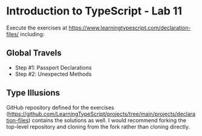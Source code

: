 # Introduction to TypeScript - Lab 11

Execute the exercises at https://www.learningtypescript.com/declaration-files/ including:

## Global Travels

* Step #1: Passport Declarations
* Step #2: Unexpected Methods

## Type Illusions

GitHub repository defined for the exercises (https://github.com/LearningTypeScript/projects/tree/main/projects/declaration-files) contains the solutions as well. I would recommend forking the top-level repository and cloning from the fork rather than cloning directly.